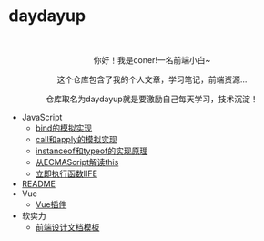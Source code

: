 # daydayup

<br/>
<p align='center'>
    <p align='center'>你好！我是coner!一名前端小白~</p>
    <p align='center'>这个仓库包含了我的个人文章，学习笔记，前端资源...</p>
    <p align='center'>仓库取名为daydayup就是要激励自己每天学习，技术沉淀！</p>
</p>

- JavaScript
  - [bind的模拟实现](https://github.com/adjfks/daydayup/blob/main/bind的模拟实现.md)
  - [call和apply的模拟实现](https://github.com/adjfks/daydayup/blob/main/call和apply的模拟实现.md)
  - [instanceof和typeof的实现原理](https://github.com/adjfks/daydayup/blob/main/instanceof和typeof的实现原理.md)
  - [从ECMAScript解读this](https://github.com/adjfks/daydayup/blob/main/从ECMAScript解读this.md)
  - [立即执行函数IIFE](https://github.com/adjfks/daydayup/blob/main/立即执行函数IIFE.md)
- [README](https://github.com/adjfks/daydayup/blob/main/README.md)
- Vue
  - [Vue插件](https://github.com/adjfks/daydayup/blob/main/Vue插件.md)
- 软实力
  - [前端设计文档模板](https://github.com/adjfks/daydayup/blob/main/前端设计文档模板.md)
